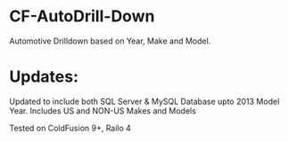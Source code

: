# CF-AutoDrill-Down

Automotive Drilldown based on Year, Make and Model.
# Updates:
  Updated to include both SQL Server & MySQL Database upto 2013 Model Year.
  Includes US and NON-US Makes and Models
  
Tested on ColdFusion 9+, Railo 4
